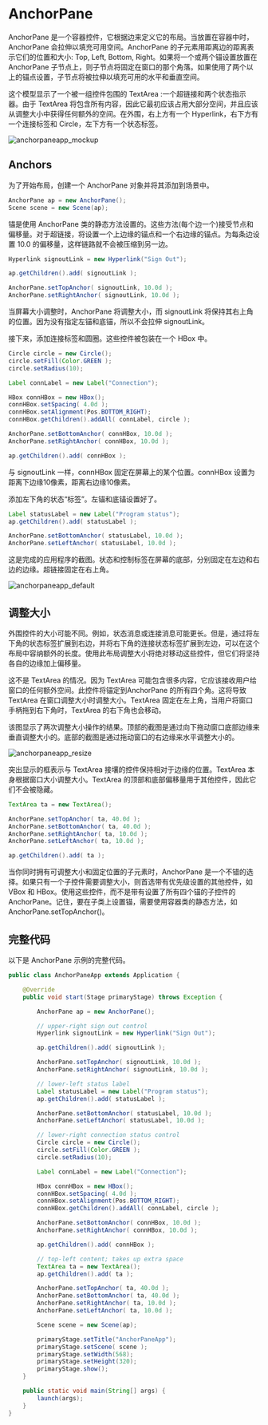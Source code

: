 # AnchorPane

AnchorPane 是一个容器控件，它根据边来定义它的布局。当放置在容器中时，AnchorPane 会拉伸以填充可用空间。AnchorPane 的子元素用距离边的距离表示它们的位置和大小: Top, Left, Bottom, Right。如果将一个或两个锚设置放置在AnchorPane 子节点上，则子节点将固定在窗口的那个角落。如果使用了两个以上的锚点设置，子节点将被拉伸以填充可用的水平和垂直空间。

这个模型显示了一个被一组控件包围的 TextArea :一个超链接和两个状态指示器。由于 TextArea 将包含所有内容，因此它最初应该占用大部分空间，并且应该从调整大小中获得任何额外的空间。在外围，右上方有一个 Hyperlink，右下方有一个连接标签和 Circle，左下方有一个状态标签。

![anchorpaneapp_mockup](../../images/Layout/anchorpaneapp_mockup.png)

## Anchors

为了开始布局，创建一个 AnchorPane 对象并将其添加到场景中。

```java
AnchorPane ap = new AnchorPane();
Scene scene = new Scene(ap);
```

锚是使用 AnchorPane 类的静态方法设置的。这些方法(每个边一个)接受节点和偏移量。对于超链接，将设置一个上边缘的锚点和一个右边缘的锚点。为每条边设置 10.0 的偏移量，这样链路就不会被压缩到另一边。

```java
Hyperlink signoutLink = new Hyperlink("Sign Out");

ap.getChildren().add( signoutLink );

AnchorPane.setTopAnchor( signoutLink, 10.0d );
AnchorPane.setRightAnchor( signoutLink, 10.0d );
```

当屏幕大小调整时，AnchorPane 将调整大小，而 signoutLink 将保持其右上角的位置。因为没有指定左锚和底锚，所以不会拉伸 signoutLink。

接下来，添加连接标签和圆圈。这些控件被包装在一个 HBox 中。

```java
Circle circle = new Circle();
circle.setFill(Color.GREEN );
circle.setRadius(10);

Label connLabel = new Label("Connection");

HBox connHBox = new HBox();
connHBox.setSpacing( 4.0d );
connHBox.setAlignment(Pos.BOTTOM_RIGHT);
connHBox.getChildren().addAll( connLabel, circle );

AnchorPane.setBottomAnchor( connHBox, 10.0d );
AnchorPane.setRightAnchor( connHBox, 10.0d );

ap.getChildren().add( connHBox );
```

与 signoutLink 一样，connHBox 固定在屏幕上的某个位置。connHBox 设置为距离下边缘10像素，距离右边缘10像素。

添加左下角的状态“标签”。左锚和底锚设置好了。

```java
Label statusLabel = new Label("Program status");
ap.getChildren().add( statusLabel );

AnchorPane.setBottomAnchor( statusLabel, 10.0d );
AnchorPane.setLeftAnchor( statusLabel, 10.0d );
```

这是完成的应用程序的截图。状态和控制标签在屏幕的底部，分别固定在左边和右边的边缘。超链接固定在右上角。

![anchorpaneapp_default](../../images/Layout/anchorpaneapp_default.png)

## 调整大小

外围控件的大小可能不同。例如，状态消息或连接消息可能更长。但是，通过将左下角的状态标签扩展到右边，并将右下角的连接状态标签扩展到左边，可以在这个布局中容纳额外的长度。使用此布局调整大小将绝对移动这些控件，但它们将坚持各自的边缘加上偏移量。

这不是 TextArea 的情况。因为 TextArea 可能包含很多内容，它应该接收用户给窗口的任何额外空间。此控件将锚定到AnchorPane 的所有四个角。这将导致 TextArea 在窗口调整大小时调整大小。TextArea 固定在左上角，当用户将窗口手柄拖到右下角时，TextArea 的右下角也会移动。

该图显示了两次调整大小操作的结果。顶部的截图是通过向下拖动窗口底部边缘来垂直调整大小的。底部的截图是通过拖动窗口的右边缘来水平调整大小的。

![anchorpaneapp_resize](../../images/Layout/anchorpaneapp_resize.png)

突出显示的框表示与 TextArea 接壤的控件保持相对于边缘的位置。TextArea 本身根据窗口大小调整大小。TextArea 的顶部和底部偏移量用于其他控件，因此它们不会被隐藏。

```java
TextArea ta = new TextArea();

AnchorPane.setTopAnchor( ta, 40.0d );
AnchorPane.setBottomAnchor( ta, 40.0d );
AnchorPane.setRightAnchor( ta, 10.0d );
AnchorPane.setLeftAnchor( ta, 10.0d );

ap.getChildren().add( ta );
```

当你同时拥有可调整大小和固定位置的子元素时，AnchorPane 是一个不错的选择。如果只有一个子控件需要调整大小，则首选带有优先级设置的其他控件，如 VBox 和 HBox。使用这些控件，而不是带有设置了所有四个锚的子控件的 AnchorPane。记住，要在子类上设置锚，需要使用容器类的静态方法，如 AnchorPane.setTopAnchor()。

## 完整代码

以下是 AnchorPane 示例的完整代码。

```java
public class AnchorPaneApp extends Application {

    @Override
    public void start(Stage primaryStage) throws Exception {

        AnchorPane ap = new AnchorPane();

        // upper-right sign out control
        Hyperlink signoutLink = new Hyperlink("Sign Out");

        ap.getChildren().add( signoutLink );

        AnchorPane.setTopAnchor( signoutLink, 10.0d );
        AnchorPane.setRightAnchor( signoutLink, 10.0d );

        // lower-left status label
        Label statusLabel = new Label("Program status");
        ap.getChildren().add( statusLabel );

        AnchorPane.setBottomAnchor( statusLabel, 10.0d );
        AnchorPane.setLeftAnchor( statusLabel, 10.0d );

        // lower-right connection status control
        Circle circle = new Circle();
        circle.setFill(Color.GREEN );
        circle.setRadius(10);

        Label connLabel = new Label("Connection");

        HBox connHBox = new HBox();
        connHBox.setSpacing( 4.0d );
        connHBox.setAlignment(Pos.BOTTOM_RIGHT);
        connHBox.getChildren().addAll( connLabel, circle );

        AnchorPane.setBottomAnchor( connHBox, 10.0d );
        AnchorPane.setRightAnchor( connHBox, 10.0d );

        ap.getChildren().add( connHBox );

        // top-left content; takes up extra space
        TextArea ta = new TextArea();
        ap.getChildren().add( ta );

        AnchorPane.setTopAnchor( ta, 40.0d );
        AnchorPane.setBottomAnchor( ta, 40.0d );
        AnchorPane.setRightAnchor( ta, 10.0d );
        AnchorPane.setLeftAnchor( ta, 10.0d );

        Scene scene = new Scene(ap);

        primaryStage.setTitle("AnchorPaneApp");
        primaryStage.setScene( scene );
        primaryStage.setWidth(568);
        primaryStage.setHeight(320);
        primaryStage.show();
    }

    public static void main(String[] args) {
        launch(args);
    }
}
```

